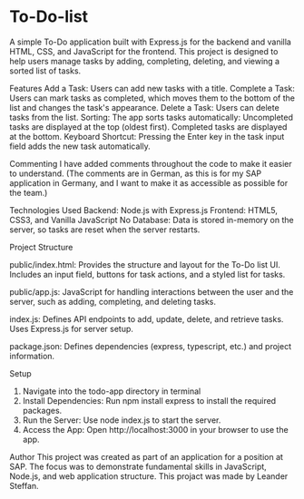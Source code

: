 # To-Do-list
A simple To-Do application built with Express.js for the backend and vanilla HTML, CSS, and JavaScript for the frontend. This project is designed to help users manage tasks by adding, completing, deleting, and viewing a sorted list of tasks.

Features
Add a Task: Users can add new tasks with a title.
Complete a Task: Users can mark tasks as completed, which moves them to the bottom of the list and changes the task's appearance.
Delete a Task: Users can delete tasks from the list.
Sorting: The app sorts tasks automatically:
    Uncompleted tasks are displayed at the top (oldest first).
    Completed tasks are displayed at the bottom.
Keyboard Shortcut: Pressing the Enter key in the task input field adds the new task automatically.

Commenting
I have added comments throughout the code to make it easier to understand. (The comments are in German, as this is for my SAP application in Germany, and I want to make it as accessible as possible for the team.)

Technologies Used
Backend: Node.js with Express.js
Frontend: HTML5, CSS3, and Vanilla JavaScript
No Database: Data is stored in-memory on the server, so tasks are reset when the server restarts.

Project Structure

public/index.html: Provides the structure and layout for the To-Do list UI. Includes an input field, buttons for task actions, and a styled list for tasks.

public/app.js: JavaScript for handling interactions between the user and the server, such as adding, completing, and deleting tasks.

index.js: Defines API endpoints to add, update, delete, and retrieve tasks. Uses Express.js for server setup.

package.json: Defines dependencies (express, typescript, etc.) and project information.

Setup
1. Navigate into the todo-app directory in terminal
2. Install Dependencies: Run npm install express to install the required packages.
3. Run the Server: Use node index.js to start the server.
4. Access the App: Open http://localhost:3000 in your browser to use the app.

Author
This project was created as part of an application for a position at SAP. The focus was to demonstrate fundamental skills in JavaScript, Node.js, and web application structure.
This projact was made by Leander Steffan.